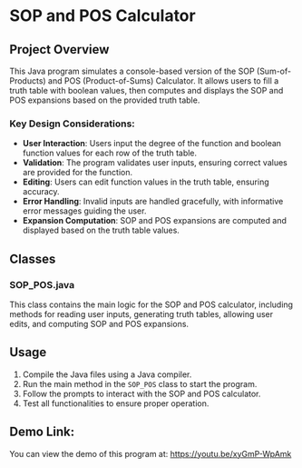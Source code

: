            
# SOP and POS Calculator

## Project Overview

This Java program simulates a console-based version of the SOP (Sum-of-Products) and POS (Product-of-Sums) Calculator. It allows users to fill a truth table with boolean values, then computes and displays the SOP and POS expansions based on the provided truth table.

### Key Design Considerations:

- **User Interaction**: Users input the degree of the function and boolean function values for each row of the truth table.
- **Validation**: The program validates user inputs, ensuring correct values are provided for the function.
- **Editing**: Users can edit function values in the truth table, ensuring accuracy.
- **Error Handling**: Invalid inputs are handled gracefully, with informative error messages guiding the user.
- **Expansion Computation**: SOP and POS expansions are computed and displayed based on the truth table values.

## Classes

### SOP_POS.java

This class contains the main logic for the SOP and POS calculator, including methods for reading user inputs, generating truth tables, allowing user edits, and computing SOP and POS expansions.

## Usage

1. Compile the Java files using a Java compiler.
2. Run the main method in the `SOP_POS` class to start the program.
3. Follow the prompts to interact with the SOP and POS calculator.
4. Test all functionalities to ensure proper operation.

## Demo Link:
You can view the demo of this program at: https://youtu.be/xyGmP-WpAmk
